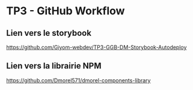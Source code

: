 # TP3 - GitHub Workflow
## Lien vers le storybook 
https://github.com/Giyom-webdev/TP3-GGB-DM-Storybook-Autodeploy
## Lien vers la librairie NPM
https://github.com/Dmorel571/dmorel-components-library
